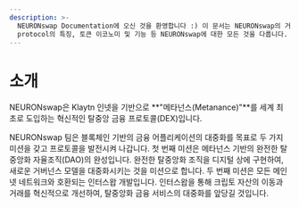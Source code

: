 ```yaml
---
description: >-
  NEURONswap Documentation에 오신 것을 환영합니다 :) 이 문서는 NEURONswap의 거버넌스, 프로덕트, NEURON
  protocol의 특징, 토큰 이코노미 및 기능 등 NEURONswap에 대한 모든 것을 다룹니다.
---
```


# 소개

NEURONswap은 Klaytn 인넷을 기반으로 **"메타넌스(Metanance)"**를 세계 최초로 도입하는 혁신적인 탈중앙 금융 프로토콜(DEX)입니다.

NEURONswap 팀은 블록체인 기반의 금융 어플리케이션의 대중화를 목표로 두 가지 미션을 갖고 프로토콜을 발전시켜 나갑니다. 첫 번째 미션은 메타넌스 기반의 완전한 탈중앙화 자율조직(DAO)의 완성입니다. 완전한 탈중앙화 조직을 디지털 상에 구현하여, 새로운 거버넌스 모델을 대중화시키는 것을 미션으로 합니다. 두 번째 미션은 모든 메인넷 네트워크와 호환되는 인터스왑 개발입니다. 인터스왑을 통해 크립토 자산의 이동과 거래를 혁신적으로 개선하여, 탈중앙화 금융 서비스의 대중화를 앞당길 것입니다.
